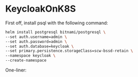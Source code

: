 # KeycloakOnK8S

First off, install psql with the following command:

```bash
helm install postgresql bitnami/postgresql \
--set auth.username=admin \
--set auth.password=admin \
--set auth.database=keycloak \
--set primary.persistence.storageClass=scw-bssd-retain \
--namespace keycloak \
--create-namespace
```

One-liner:

```bash

```